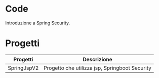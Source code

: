# Code

Introduzione a Spring Security.

# Progetti

|Progetti | Descrizione |
|---------|-------------|
|SpringJspV2| Progetto che utilizza jsp, Springboot Security |

